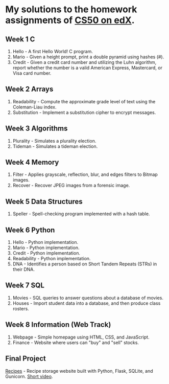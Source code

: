 # My solutions to the homework assignments of [CS50 on edX](https://www.edx.org/course/cs50s-introduction-to-computer-science).

## Week 1 C
1. Hello - A first Hello World! C program.
2. Mario - Given a height prompt, print a double pyramid using hashes (#).
3. Credit - Given a credit card number and utilizing the Luhn algorithm, report whether the number is a valid American Express, Mastercard, or Visa card number. 

## Week 2 Arrays
1. Readability - Compute the approximate grade level of text using the Coleman-Liau index.
2. Substitution - Implement a substitution cipher to encrypt messages.


## Week 3 Algorithms
1. Plurality - Simulates a plurality election.
2. Tideman - Simulates a tideman election.

## Week 4 Memory
1. Filter - Applies grayscale, reflection, blur, and edges filters to Bitmap images.
2. Recover - Recover JPEG images from a forensic image.

## Week 5 Data Structures
1. Speller - Spell-checking program implemented with a hash table.

## Week 6 Python
1. Hello - Python implementation.
2. Mario - Python implementation.
3. Credit - Python implementation.
4. Readability - Python implementation.
5. DNA - Identifies a person based on Short Tandem Repeats (STRs) in their DNA.

## Week 7 SQL
1. Movies - SQL queries to answer questions about a database of movies.
2. Houses - Import student data into a database, and then produce class rosters.

## Week 8 Information (Web Track)
1. Webpage - Simple homepage using HTML, CSS, and JavaScript.
2. Finance - Website where users can "buy" and "sell" stocks.

## Final Project
[Recipes](https://github.com/petebuffon/recipes) - Recipe storage website built with Python, Flask, SQLite, and Gunicorn.  [Short video](https://www.youtube.com/watch?v=ScspHtiSzzw]).
